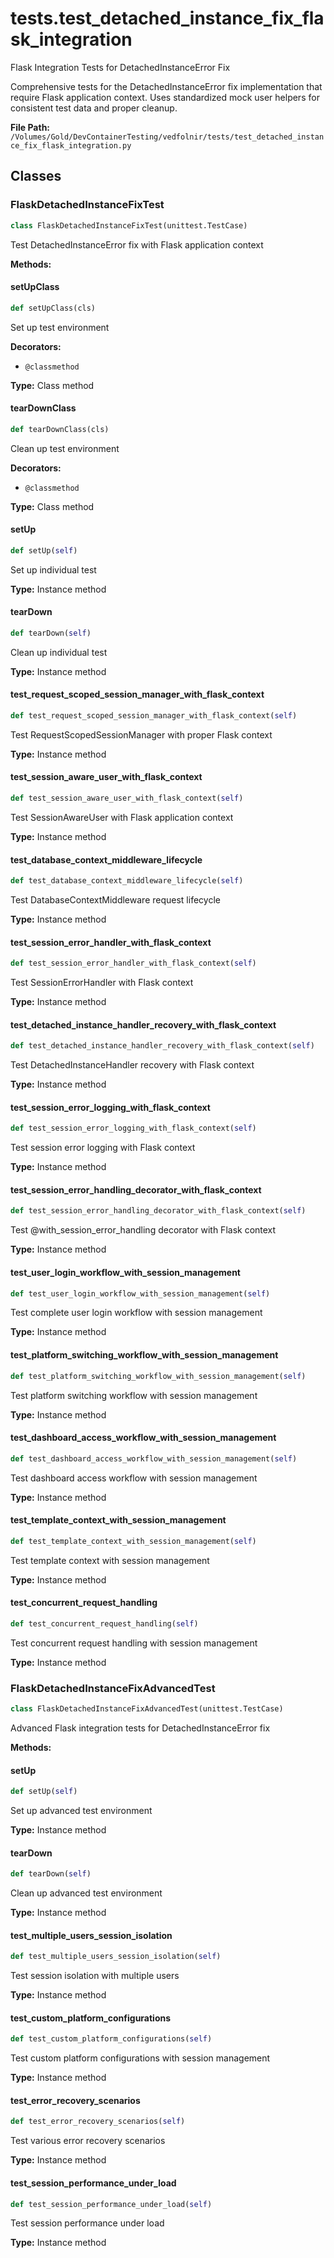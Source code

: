 # tests.test_detached_instance_fix_flask_integration

Flask Integration Tests for DetachedInstanceError Fix

Comprehensive tests for the DetachedInstanceError fix implementation that require
Flask application context. Uses standardized mock user helpers for consistent
test data and proper cleanup.

**File Path:** `/Volumes/Gold/DevContainerTesting/vedfolnir/tests/test_detached_instance_fix_flask_integration.py`

## Classes

### FlaskDetachedInstanceFixTest

```python
class FlaskDetachedInstanceFixTest(unittest.TestCase)
```

Test DetachedInstanceError fix with Flask application context

**Methods:**

#### setUpClass

```python
def setUpClass(cls)
```

Set up test environment

**Decorators:**
- `@classmethod`

**Type:** Class method

#### tearDownClass

```python
def tearDownClass(cls)
```

Clean up test environment

**Decorators:**
- `@classmethod`

**Type:** Class method

#### setUp

```python
def setUp(self)
```

Set up individual test

**Type:** Instance method

#### tearDown

```python
def tearDown(self)
```

Clean up individual test

**Type:** Instance method

#### test_request_scoped_session_manager_with_flask_context

```python
def test_request_scoped_session_manager_with_flask_context(self)
```

Test RequestScopedSessionManager with proper Flask context

**Type:** Instance method

#### test_session_aware_user_with_flask_context

```python
def test_session_aware_user_with_flask_context(self)
```

Test SessionAwareUser with Flask application context

**Type:** Instance method

#### test_database_context_middleware_lifecycle

```python
def test_database_context_middleware_lifecycle(self)
```

Test DatabaseContextMiddleware request lifecycle

**Type:** Instance method

#### test_session_error_handler_with_flask_context

```python
def test_session_error_handler_with_flask_context(self)
```

Test SessionErrorHandler with Flask context

**Type:** Instance method

#### test_detached_instance_handler_recovery_with_flask_context

```python
def test_detached_instance_handler_recovery_with_flask_context(self)
```

Test DetachedInstanceHandler recovery with Flask context

**Type:** Instance method

#### test_session_error_logging_with_flask_context

```python
def test_session_error_logging_with_flask_context(self)
```

Test session error logging with Flask context

**Type:** Instance method

#### test_session_error_handling_decorator_with_flask_context

```python
def test_session_error_handling_decorator_with_flask_context(self)
```

Test @with_session_error_handling decorator with Flask context

**Type:** Instance method

#### test_user_login_workflow_with_session_management

```python
def test_user_login_workflow_with_session_management(self)
```

Test complete user login workflow with session management

**Type:** Instance method

#### test_platform_switching_workflow_with_session_management

```python
def test_platform_switching_workflow_with_session_management(self)
```

Test platform switching workflow with session management

**Type:** Instance method

#### test_dashboard_access_workflow_with_session_management

```python
def test_dashboard_access_workflow_with_session_management(self)
```

Test dashboard access workflow with session management

**Type:** Instance method

#### test_template_context_with_session_management

```python
def test_template_context_with_session_management(self)
```

Test template context with session management

**Type:** Instance method

#### test_concurrent_request_handling

```python
def test_concurrent_request_handling(self)
```

Test concurrent request handling with session management

**Type:** Instance method

### FlaskDetachedInstanceFixAdvancedTest

```python
class FlaskDetachedInstanceFixAdvancedTest(unittest.TestCase)
```

Advanced Flask integration tests for DetachedInstanceError fix

**Methods:**

#### setUp

```python
def setUp(self)
```

Set up advanced test environment

**Type:** Instance method

#### tearDown

```python
def tearDown(self)
```

Clean up advanced test environment

**Type:** Instance method

#### test_multiple_users_session_isolation

```python
def test_multiple_users_session_isolation(self)
```

Test session isolation with multiple users

**Type:** Instance method

#### test_custom_platform_configurations

```python
def test_custom_platform_configurations(self)
```

Test custom platform configurations with session management

**Type:** Instance method

#### test_error_recovery_scenarios

```python
def test_error_recovery_scenarios(self)
```

Test various error recovery scenarios

**Type:** Instance method

#### test_session_performance_under_load

```python
def test_session_performance_under_load(self)
```

Test session performance under load

**Type:** Instance method

